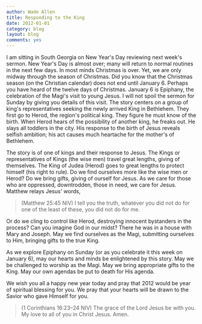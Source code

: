 ```yaml
---
author: Wade Allen
title: Responding to the King
date: 2012-01-01
category: blog
layout: blog
comments: yes
---
```


I am sitting in South Georgia on New Year's Day reviewing next week's sermon. New Year's Day is almost over; many will return to normal routines in the next few days. In most minds Christmas is over. Yet, we are only midway through the season of Christmas. Did you know that the Christmas season (on the Christian calendar) does not end until January 6. Perhaps you have heard of the twelve days of Christmas. January 6 is Epiphany, the celebration of the Magi's visit to young Jesus. I will not spoil the sermon for Sunday by giving you details of this visit. The story centers on a group of king's representatives seeking the newly arrived King in Bethlehem. They first go to Herod, the region's political king. They figure he must know of the birth. When Herod hears of the possibility of another king, he freaks out. He slays all toddlers in the city. His response to the birth of Jesus reveals selfish ambition; his act causes much heartache for the mother's of Bethlehem. 

The story is of one of kings and their response to Jesus. The Kings or representatives of Kings (the wise men) travel great lengths, giving of themselves. The King of Judea (Herod) goes to great lengths to protect himself (his right to rule). Do we find ourselves more like the wise men or Herod? Do we bring gifts, giving of ourself for Jesus. As we care for those who are oppressed, downtrodden, those in need, we care for Jesus. Matthew relays Jesus' words,

>(Matthew 25:45 NIV) I tell you the truth, whatever you did not do for one of the least of these, you did not do for me.

Or do we cling to control like Herod, destroying innocent bystanders in the process? Can you imagine God in our midst? There he was in a house with Mary and Joseph. May we find ourselves as the Magi, submitting ourselves to Him, bringing gifts to the true King. 

As we explore Epiphany on Sunday (or as you celebrate it this week on January 6), may our hearts and minds be enlightened by this story. May we be challenged to worship as the Magi. May we bring appropriate gifts to the King. May our own agendas be put to death for His agenda.

We wish you all a happy new year today and pray that 2012 would be year of spiritual blessing for you. We pray that your hearts will be drawn to the Savior who gave Himself for you.

>(1 Corinthians 16:23–24 NIV) The grace of the Lord Jesus be with you. My love to all of you in Christ Jesus. Amen.